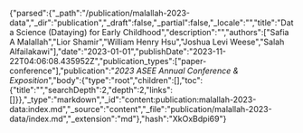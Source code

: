 {"parsed":{"_path":"/publication/malallah-2023-data","_dir":"publication","_draft":false,"_partial":false,"_locale":"","title":"Data Science (Dataying) for Early Childhood","description":"","authors":["Safia A Malallah","Lior Shamir","William Henry Hsu","Joshua Levi Weese","Salah Alfailakawi"],"date":"2023-01-01","publishDate":"2023-11-22T04:06:08.435952Z","publication_types":["paper-conference"],"publication":"*2023 ASEE Annual Conference & Exposition*","body":{"type":"root","children":[],"toc":{"title":"","searchDepth":2,"depth":2,"links":[]}},"_type":"markdown","_id":"content:publication:malallah-2023-data:index.md","_source":"content","_file":"publication/malallah-2023-data/index.md","_extension":"md"},"hash":"XkOxBdpi69"}